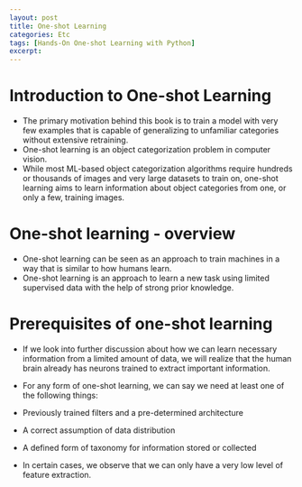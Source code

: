 ```yaml
---
layout: post
title: One-shot Learning
categories: Etc  
tags: [Hands-On One-shot Learning with Python]
excerpt: 
---
```


# Introduction to One-shot Learning
* The primary motivation behind this book is to train a model with very few examples that is capable of generalizing to unfamiliar categories without extensive retraining.
* One-shot learning is an object categorization problem in computer vision. 
* While most ML-based object categorization algorithms require hundreds or thousands of images and very large datasets to train on, one-shot learning aims to learn information about object categories from one, or only a few, training images.

# One-shot learning - overview
* One-shot learning can be seen as an approach to train machines in a way that is similar to how humans learn.
* One-shot learning is an approach to learn a new task using limited supervised data with the help of strong prior knowledge.

# Prerequisites of one-shot learning 
* If we look into further discussion about how we can learn necessary information from a limited amount of data, we will realize that the human brain already has neurons trained to extract important information.
* For any form of one-shot learning, we can say we need at least one of the following things:
 * Previously trained filters and a pre-determined architecture
 * A correct assumption of data distribution
 * A defined form of taxonomy for information stored or collected

* In certain cases, we observe that we can only have a very low level of feature extraction. 


